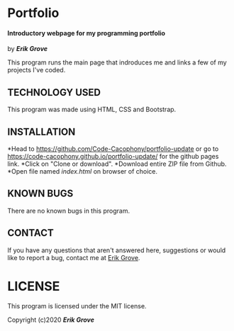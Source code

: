 # Portfolio

#### Introductory webpage for my programming portfolio

by _**Erik Grove**_

This program runs the main page that indroduces me and links a few of my projects I've coded.

## TECHNOLOGY USED

This program was made using HTML, CSS and Bootstrap.

## INSTALLATION 

*Head to https://github.com/Code-Cacophony/portfolio-update or go to https://code-cacophony.github.io/portfolio-update/ for the github pages link.
*Click on "Clone or download".
*Download entire ZIP file from Github.
*Open file named _index.html_ on browser of choice.

## KNOWN BUGS

There are no known bugs in this program.

## CONTACT

If you have any questions that aren't answered here, suggestions or would like to report a bug, contact me at [Erik Grove](mailto:erik@administrata.com.com?subject=[GitHub]).

# LICENSE

This program is licensed under the MIT license.

Copyright (c)2020 **_Erik Grove_**
